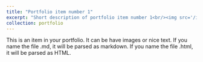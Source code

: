 ```yaml
---
title: "Portfolio item number 1"
excerpt: "Short description of portfolio item number 1<br/><img src='/images/myphoto.jpg'>"
collection: portfolio
---
```


This is an item in your portfolio. It can be have images or nice text. If you name the file .md, it will be parsed as markdown. If you name the file .html, it will be parsed as HTML. 
